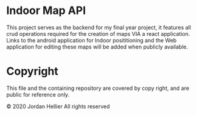# Indoor Map API
This project serves as the backend for my final year project,
it features all crud operations required for the creation of maps VIA a react application. Links to the android application for Indoor posititioning and the Web application for editing these maps will be added when publicly available.

# Copyright
This file and the containing repository are covered by copy right, and are public for reference only.

&copy; 2020 Jordan Hellier All rights reserved
